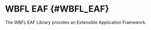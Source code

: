 WBFL EAF {#WBFL_EAF}
========================
The WBFL EAF Library provides an Extensible Application Framework.